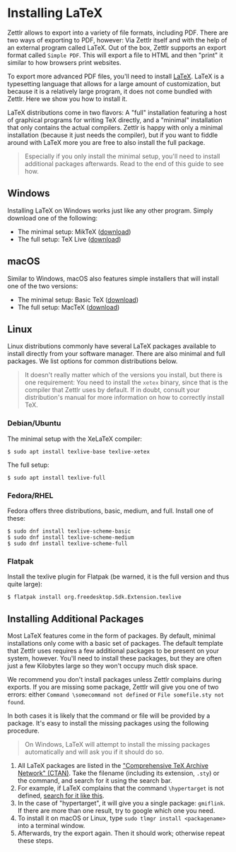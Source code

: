 # Installing LaTeX

Zettlr allows to export into a variety of file formats, including PDF. There are two ways of exporting to PDF, however: Via Zettlr itself and with the help of an external program called LaTeX. Out of the box, Zettlr supports an export format called `Simple PDF`. This will export a file to HTML and then "print" it similar to how browsers print websites.

To export more advanced PDF files, you'll need to install [LaTeX](https://en.wikipedia.org/wiki/LaTeX). LaTeX is a typesetting language that allows for a large amount of customization, but because it is a relatively large program, it does not come bundled with Zettlr. Here we show you how to install it.

LaTeX distributions come in two flavors: A "full" installation featuring a host of graphical programs for writing TeX directly, and a "minimal" installation that only contains the actual compilers. Zettlr is happy with only a minimal installation (because it just needs the compiler), but if you want to fiddle around with LaTeX more you are free to also install the full package.

> Especially if you only install the minimal setup, you'll need to install additional packages afterwards. Read to the end of this guide to see how.

## Windows

Installing LaTeX on Windows works just like any other program. Simply download one of the following:

* The minimal setup: MikTeX ([download](https://miktex.org/download))
* The full setup: TeX Live ([download](https://www.tug.org/texlive/))

## macOS

Similar to Windows, macOS also features simple installers that will install one of the two versions:

* The minimal setup: Basic TeX ([download](https://www.tug.org/mactex/morepackages.html))
* The full setup: MacTeX ([download](https://www.tug.org/mactex/mactex-download.html))

## Linux

Linux distributions commonly have several LaTeX packages available to install directly from your software manager. There are also minimal and full packages. We list options for common distributions below.

> It doesn't really matter which of the versions you install, but there is one requirement: You need to install the `xetex` binary, since that is the compiler that Zettlr uses by default. If in doubt, consult your distribution's manual for more information on how to correctly install TeX.

### Debian/Ubuntu

The minimal setup with the XeLaTeX compiler:

```shell
$ sudo apt install texlive-base texlive-xetex
```

The full setup:

```shell
$ sudo apt install texlive-full
```

### Fedora/RHEL

Fedora offers three distributions, basic, medium, and full. Install one of these:

```shell
$ sudo dnf install texlive-scheme-basic
$ sudo dnf install texlive-scheme-medium
$ sudo dnf install texlive-scheme-full
```

### Flatpak
Install the texlive plugin for Flatpak (be warned, it is the full version and thus quite large):

```shell
$ flatpak install org.freedesktop.Sdk.Extension.texlive
```

## Installing Additional Packages

Most LaTeX features come in the form of packages. By default, minimal installations only come with a basic set of packages. The default template that Zettlr uses requires a few additional packages to be present on your system, however. You'll need to install these packages, but they are often just a few Kilobytes large so they won't occupy much disk space.

We recommend you don't install packages unless Zettlr complains during exports. If you are missing some package, Zettlr will give you one of two errors: either `Command \somecommand not defined` or `File somefile.sty not found`.

In both cases it is likely that the command or file will be provided by a package. It's easy to install the missing packages using the following procedure.

> On Windows, LaTeX will attempt to install the missing packages automatically and will ask you if it should do so.

1. All LaTeX packages are listed in the ["Comprehensive TeX Archive Network" (CTAN)](https://www.ctan.org/). Take the filename (including its extension, `.sty`) or the command, and search for it using the search bar.
2. For example, if LaTeX complains that the command `\hypertarget` is not defined, [search for it like this](https://www.ctan.org/search?phrase=hypertarget).
3. In the case of "hypertarget", it will give you a single package: `gmiflink`. If there are more than one result, try to google which one you need.
4. To install it on macOS or Linux, type `sudo tlmgr install <packagename>` into a terminal window.
5. Afterwards, try the export again. Then it should work; otherwise repeat these steps.
